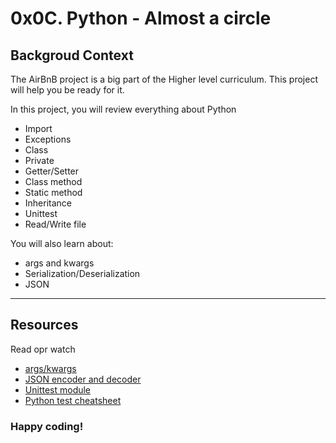 # 0x0C. Python - Almost a circle

## Backgroud Context
The AirBnB project is a big part of the Higher level curriculum. This project will help you be ready for it.

In this project, you will review everything about Python
- Import
- Exceptions
- Class
- Private
- Getter/Setter
- Class method
- Static method 
- Inheritance
- Unittest
- Read/Write file

You will also learn about:
- args and kwargs
- Serialization/Deserialization
- JSON

---

## Resources
Read opr watch
- [args/kwargs](https://yasoob.me/2013/08/04/args-and-kwargs-in-python-explained/)
- [JSON encoder and decoder](https://docs.python.org/3/library/json.html)
- [Unittest module](https://docs.python.org/3.4/library/unittest.html#module-unittest)
- [Python test cheatsheet](https://www.pythonsheets.com/notes/python-tests.html)

### Happy coding!
